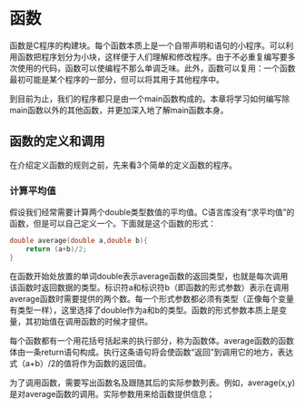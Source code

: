 # 函数

函数是C程序的构建块。每个函数本质上是一个自带声明和语句的小程序。可以利用函数把程序划分为小块，这样便于人们理解和修改程序。由于不必重复编写要多次使用的代码，函数可以使编程不那么单调乏味。此外，函数可以复用：一个函数最初可能是某个程序的一部分，但可以将其用于其他程序中。



到目前为止，我们的程序都只是由一个main函数构成的。本章将学习如何编写除main函数以外的其他函数，并更加深入地了解main函数本身。



## 函数的定义和调用

在介绍定义函数的规则之前，先来看3个简单的定义函数的程序。



### 计算平均值

假设我们经常需要计算两个double类型数值的平均值。C语言库没有“求平均值”的函数，但是可以自己定义一个。下面就是这个函数的形式：

```c
double average(double a,double b){
	return (a+b)/2;
}
```

在函数开始处放置的单词double表示average函数的返回类型，也就是每次调用该函数时返回数据的类型。标识符a和标识符b（即函数的形式参数）表示在调用average函数时需要提供的两个数。每一个形式参数都必须有类型（正像每个变量有类型一样），这里选择了double作为a和b的类型。函数的形式参数本质上是变量，其初始值在调用函数的时候才提供。



每个函数都有一个用花括号括起来的执行部分，称为函数体。average函数的函数体由一条return语句构成。执行这条语句将会使函数“返回”到调用它的地方，表达式（a+b）/2的值将作为函数的返回值。



为了调用函数，需要写出函数名及跟随其后的实际参数列表。例如，average(x,y)是对average函数的调用。实际参数用来给函数提供信息；



